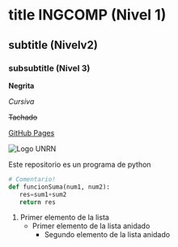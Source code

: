 # title INGCOMP (Nivel 1)
## subtitle (Nivelv2)
### subsubtitle (Nivel 3)


**Negrita**

_Cursiva_

~~Tachado~~

[GitHub Pages](https://pages.github.com/)

![Logo UNRN](https://unrn.edu.ar/images/favicon/apple-touch-icon-144x144.png)



Este repositorio es un programa de python
```Python
# Comentario!
def funcionSuma(num1, num2):
   res=sum1+sum2
   return res
```

1. Primer elemento de la lista
   - Primer elemento de la lista anidado
     - Segundo elemento de la lista anidado



